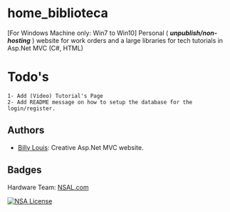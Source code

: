 # home_biblioteca
[For Windows Machine only: Win7 to Win10]
Personal ( ***unpublish/non-hosting*** ) website for work orders and a large libraries for tech tutorials in Asp.Net MVC (C#, HTML)  

# Todo's
```shell
1- Add (Video) Tutorial's Page
2- Add README message on how to setup the database for the login/register.
```

## Authors
- [Billy Louis](): Creative Asp.Net MVC website.


## Badges
Hardware Team: [NSAL.com](https://NSAL.com/)

[![NSA License](https://img.shields.io/badge/License-NSAL-green.svg)](https://choosealicense.com/licenses/nsal/)

